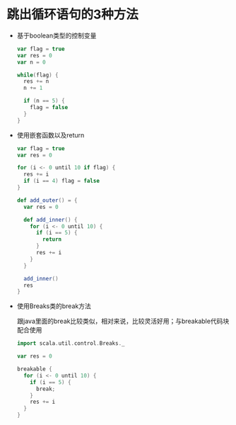# 跳出循环语句的3种方法

- 基于boolean类型的控制变量

  ```scala
  var flag = true
  var res = 0
  var n = 0
  
  while(flag) {
    res += n
    n += 1
  
    if (n == 5) {
      flag = false
    }
  }
  
  ```

- 使用嵌套函数以及return

  ```scala
  var flag = true
  var res = 0
  
  for (i <- 0 until 10 if flag) {
    res += i
    if (i == 4) flag = false
  }
  
  ```

  ```scala
  def add_outer() = {
    var res = 0
  
    def add_inner() {
      for (i <- 0 until 10) {
        if (i == 5) {
          return
        }
        res += i
      }
    }
  
    add_inner()
    res
  }
  ```

- 使用Breaks类的break方法

  跟java里面的break比较类似，相对来说，比较灵活好用；与breakable代码块配合使用

  ```scala
  import scala.util.control.Breaks._
  
  var res = 0
  
  breakable {
    for (i <- 0 until 10) {
      if (i == 5) {
        break;
      }
      res += i
    }
  }
  ```
